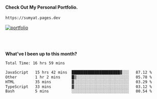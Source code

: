 #### Check Out My Personal Portfolio.
````bash
https://sumyat.pages.dev
````

<a href='https://sumyat.pages.dev/'>
    <img src='https://user-images.githubusercontent.com/108873224/211860821-15c31441-8db7-4fb7-8537-28a0c11e9408.png' alt='portfolio' align='center' />
</a>


<br />
<br />


<br />
<br />

**What've I been up to this month?**

<!--START_SECTION:waka-->

```txt
Total Time: 16 hrs 59 mins

JavaScript   15 hrs 42 mins  █████████████████████▓░░░   87.12 %
Other        1 hr 2 mins     █▒░░░░░░░░░░░░░░░░░░░░░░░   05.78 %
HTML         35 mins         ▓░░░░░░░░░░░░░░░░░░░░░░░░   03.29 %
TypeScript   33 mins         ▓░░░░░░░░░░░░░░░░░░░░░░░░   03.12 %
Bash         5 mins          ░░░░░░░░░░░░░░░░░░░░░░░░░   00.54 %
```

<!--END_SECTION:waka-->

<br />



